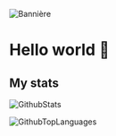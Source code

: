 <!-- Image de bannière: static.panthera.studio/github/antoinelrk/banner.jpg -->
![Bannière](https://static.panthera.studio/github/antoinelrk/banner_github_2.jpg)

# Hello world 👋

## My stats

![GithubStats](https://github-readme-stats.vercel.app/api?username=antoinelrk&count_private=false&show_icons=true&theme=material-palenight)

![GithubTopLanguages](https://github-readme-stats.vercel.app/api/top-langs/?username=your_username&show_icons=true&theme=radical)